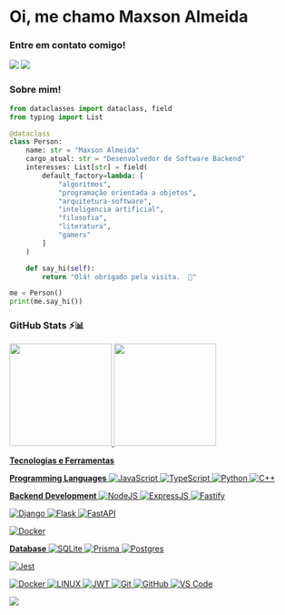# Oi, me chamo Maxson Almeida

### Entre em contato comigo! 
<div>
<a href="https://www.linkedin.com/in/maxson-almeida/" target="_blank"><img src="https://img.shields.io/badge/-LinkedIn-%230077B5?style=for-the-badge&logo=linkedin&logoColor=white" target="_blank"></a>   
<a href="malito: maxsonferovante@gmail.com" target="_blank"><img src="https://img.shields.io/badge/-Gmail-%230077B5?style=for-the-badge&logo=gmail&logoColor=white" target="_blank"></a>   
</div>

### Sobre mim! 

```python
from dataclasses import dataclass, field
from typing import List

@dataclass
class Person:
    name: str = "Maxson Almeida"
    cargo_atual: str = "Desenvolvedor de Software Backend"
    interesses: List[str] = field(
        default_factory=lambda: [
            "algoritmos",
            "programação orientada a objetos",
            "arquitetura-software",
            "inteligencia artificial",
            "filosofia",
            "literatura",
            "gamers"
        ]
    )

    def say_hi(self):
        return "Olá! obrigado pela visita.  👋"

me = Person()
print(me.say_hi())
```

### GitHub Stats ⚡📊 
<div>
<a href="https://github.com/maxsonferovante">
<img height="180em" src="https://github-readme-stats.vercel.app/api/top-langs/?username=maxsonferovante&layout=compact&langs_count=7&theme=dracula"/>
<img height="180em" src="https://github-readme-stats.vercel.app/api?username=maxsonferovante&show_icons=true&theme=dracula&include_all_commits=true&count_private=true"/>
</div>

**Tecnologias e Ferramentas**

<!-- (Aqui você pode adicionar tecnologias que aprendeu no curso, já listamos algumas delas, e outras que já domina)) -->

**Programming Languages**
![JavaScript](https://img.shields.io/badge/javascript-%23323330.svg?style=for-the-badge&logo=javascript&logoColor=%23F7DF1E)
![TypeScript](https://img.shields.io/badge/typescript-%23007ACC.svg?style=for-the-badge&logo=typescript&logoColor=white)
![Python](https://img.shields.io/badge/python-3670A0?style=for-the-badge&logo=python&logoColor=ffdd54) 
![C++](https://img.shields.io/badge/C%2B%2B-00599C?style=for-the-badge&logo=c%2B%2B&logoColor=white)

**Backend Development**
![NodeJS](https://img.shields.io/badge/node.js-6DA55F?style=for-the-badge&logo=node.js&logoColor=white)
![ExpressJS](https://img.shields.io/badge/Express%20js-000000?style=for-the-badge&logo=express&logoColor=white)
![Fastify](https://img.shields.io/badge/fastify-202020?style=for-the-badge&logo=fastify&logoColor=white)

![Django](https://img.shields.io/badge/django-%23092E20.svg?style=for-the-badge&logo=django&logoColor=white) 
![Flask](https://img.shields.io/badge/flask.svg?style=for-the-badge&logo=flask&logoColor=black) 
![FastAPI](https://img.shields.io/badge/fastapi.svg?style=for-the-badge&logo=fastapi&logoColor=black) 

![Docker](https://img.shields.io/badge/Docker-2CA5E0?style=for-the-badge&logo=docker&logoColor=white)


**Database**
![SQLite](https://img.shields.io/badge/sqlite-%2307405e.svg?style=for-the-badge&logo=sqlite&logoColor=white) 
![Prisma](https://img.shields.io/badge/prisma-5D3FD3?style=for-the-badge&logo=prisma&logoColor=white)
![Postgres](https://img.shields.io/badge/postgres-%23316192.svg?style=for-the-badge&logo=postgresql&logoColor=white)

![Jest](https://img.shields.io/badge/Jest-C21325?style=for-the-badge&logo=jest&logoColor=white)

![Docker](https://img.shields.io/badge/Docker-2CA5E0?style=for-the-badge&logo=docker&logoColor=white)
![LINUX](https://img.shields.io/badge/Linux-FCC624?style=for-the-badge&logo=linux&logoColor=black)
![JWT](https://img.shields.io/badge/JWT-000000?style=for-the-badge&logo=JSON%20web%20tokens&logoColor=white)
![Git](https://img.shields.io/badge/git-%23F05033.svg?style=for-the-badge&logo=git&logoColor=white)
![GitHub](https://img.shields.io/badge/github-%23121011.svg?style=for-the-badge&logo=github&logoColor=white)
![VS Code](https://img.shields.io/badge/VS%20Code-0078d7.svg?style=for-the-badge&logo=visual-studio-code&logoColor=white)

<!-- (Já colocar tecnologias do On Demand que aprende no curso)) -->

[![](https://visitcount.itsvg.in/api?id=maxsonferovante&icon=2&color=1)](https://visitcount.itsvg.in)

<!-- Proudly created with GPRM ( https://gprm.itsvg.in ) -->
